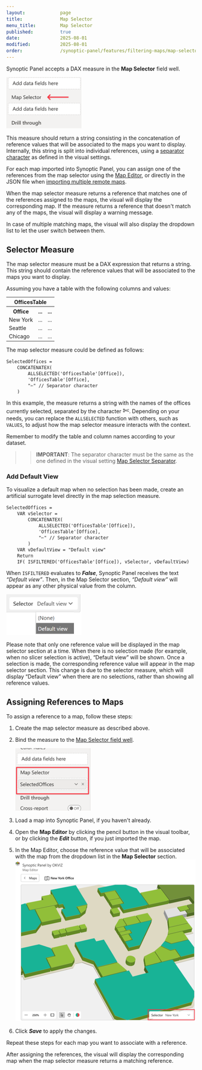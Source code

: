 ```yaml
---
layout:             page
title:              Map Selector
menu_title:         Map Selector
published:          true
date:               2025-08-01
modified:           2025-08-01
order:              /synoptic-panel/features/filtering-maps/map-selector
---
```


Synoptic Panel accepts a DAX measure in the **Map Selector** field well.

<img src="images/map-selector-role.png" width="200">

This measure should return a string consisting in the concatenation of reference values that will be associated to the maps you want to display. Internally, this string is split into individual references, using a [separator character](../../options/advanced-options/map-selector.md#separator) as defined in the visual settings.

For each map imported into Synoptic Panel, you can assign one of the references from the map selector using the [Map Editor](../../features/map-editor/edit-map.md#map), or directly in the JSON file when [importing multiple remote maps](../importing/index.md#adding-multiple-maps-from-a-json-file).

When the map selector measure returns a reference that matches one of the references assigned to the maps, the visual will display the corresponding map. If the measure returns a reference that doesn't match any of the maps, the visual will display a warning message.

In case of multiple matching maps, the visual will also display the dropdown list to let the user switch between them.

## Selector Measure

The map selector measure must be a DAX expression that returns a string. This string should contain the reference values that will be associated to the maps you want to display.

Assuming you have a table with the following columns and values:

<table>
    <tr><th colspan="3">OfficesTable</th></tr>
    <tr>
        <th>Office</th>
        <th>...</th>
        <th>...</th>
    </tr>
    <tr>
        <td>New York</td>
        <td>...</td>
        <td>...</td>
    </tr>
    <tr>
        <td>Seattle</td>
        <td>...</td>
        <td>...</td>
    </tr>
    <tr>
        <td>Chicago</td>
        <td>...</td>
        <td>...</td>
    </tr>
</table>

The map selector measure could be defined as follows:

```dax
SelectedOffices = 
    CONCATENATEX(
        ALLSELECTED('OfficesTable'[Office]),
        'OfficesTable'[Office],
        "✄" // Separator character
    )
```

In this example, the measure returns a string with the names of the offices currently selected, separated by the character <span style="font-size:20px">✄</span>. Depending on your needs, you can replace the `ALLSELECTED` function with others, such as `VALUES`, to adjust how the map selector measure interacts with the context.

Remember to modify the table and column names according to your dataset.
>> **IMPORTANT**: The separator character must be the same as the one defined in the visual setting [Map Selector Separator](../../options/advanced-options/map-selector.md#separator).

### Add Default View

To visualize a default map when no selection has been made, create an artificial surrogate level directly in the map selection measure.

```dax
SelectedOffices = 
    VAR vSelector =    
        CONCATENATEX(
            ALLSELECTED('OfficesTable'[Office]),
            'OfficesTable'[Office],
            "✄" // Separator character
        )
    VAR vDefaultView = "Default view"
    Return
    IF( ISFILTERED('OfficesTable'[Office]), vSelector, vDefaultView)
```

When `ISFILTERED` evaluates to ***False***, Synoptic Panel receives the text *“Default view”*. Then, in the Map Selector section, *“Default view”* will appear as any other physical value from the column.

<img src="images/map-selector-default-view.png" width="200">

Please note that only one reference value will be displayed in the map selector section at a time. When there is no selection made (for example, when no slicer selection is active), “Default view” will be shown. Once a selection is made, the corresponding reference value will appear in the map selector section. This change is due to the selector measure, which will display “Default view” when there are no selections, rather than showing all reference values.

## Assigning References to Maps

To assign a reference to a map, follow these steps:

1. Create the map selector measure as described above.

2. Bind the measure to the [Map Selector field well](../../fields/map-selector.md).

    <img src="images/map-selector-field.png" width="200">

3. Load a map into Synoptic Panel, if you haven't already.

4. Open the **Map Editor** by clicking the pencil button in the visual toolbar, or by clicking the ***Edit*** button, if you just imported the map.

5. In the Map Editor, choose the reference value that will be associated with the map from the dropdown list in the **Map Selector** section.
    <img src="images/map-selector-editor.png">

6. Click ***Save*** to apply the changes.

Repeat these steps for each map you want to associate with a reference.

After assigning the references, the visual will display the corresponding map when the map selector measure returns a matching reference.
